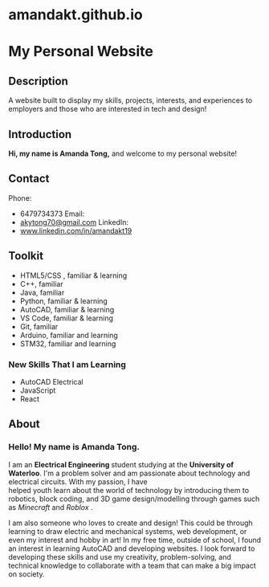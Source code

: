 # amandakt.github.io
# My Personal Website

## Description
A website built to display my skills, projects, interests, and experiences to employers and those who are interested in tech and design!

## Introduction

**Hi, my name is Amanda Tong,** and welcome to my personal website!

## Contact
Phone: 
- 6479734373
Email:
- akytong70@gmail.com
LinkedIn:
- www.linkedin.com/in/amandakt19 

## Toolkit

- HTML5/CSS , familiar & learning</li>
- C++, familiar
- Java, familiar 
- Python, familiar & learning 
- AutoCAD, familiar & learning
- VS Code, familiar & learning 
- Git, familiar
- Arduino, familiar and learning 
- STM32, familiar and learning 

### New Skills That I am Learning
                          
 - AutoCAD Electrical
 - JavaScript 
 - React 
 
## About

### Hello! My name is Amanda Tong. 

I am an <b>Electrical Engineering </b> student studying at the <b> University of Waterloo</b>. 
I'm a problem solver and am passionate about technology and electrical circuits. With my passion, I have  
helped youth learn about the world of technology by introducing them to robotics, block coding, and 3D game design/modelling 
through games such as <em>Minecraft</em> and <em> Roblox </em>. 



I am also someone who loves to create and design! This could be through learning to draw electric and mechanical systems, 
web development, or even my interest and hobby in art! In my free time, outside of school, I found an interest in learning AutoCAD 
and developing websites. I look forward to developing these skills and use my creativity, problem-solving, and technical knowledge 
to collaborate with a team that can make a big impact on society.


